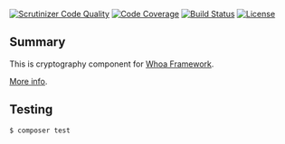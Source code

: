 [![Scrutinizer Code Quality](https://scrutinizer-ci.com/g/whoa-php/crypt/badges/quality-score.png?b=master)](https://scrutinizer-ci.com/g/whoa-php/crypt/?branch=master)
[![Code Coverage](https://scrutinizer-ci.com/g/whoa-php/crypt/badges/coverage.png?b=master)](https://scrutinizer-ci.com/g/whoa-php/crypt/?branch=master)
[![Build Status](https://travis-ci.org/whoa-php/crypt.svg?branch=master)](https://travis-ci.org/whoa-php/crypt)
[![License](https://img.shields.io/github/license/whoa-php/crypt.svg)](https://packagist.org/packages/whoa-php/crypt)

## Summary

This is cryptography component for [Whoa Framework](https://github.com/whoa-php/crypt).

[More info](https://github.com/whoa-php/crypt).

## Testing

```bash
$ composer test
```
